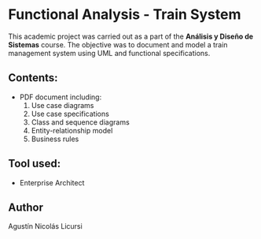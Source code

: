 # Functional Analysis - Train System

This academic project was carried out as a part of the **Análisis y Diseño de Sistemas** course.
The objective was to document and model a train management system using UML and functional specifications.

## Contents:
- PDF document including:
  1. Use case diagrams
  2. Use case specifications
  3. Class and sequence diagrams
  4. Entity-relationship model
  5. Business rules

## Tool used:
- Enterprise Architect

## Author
Agustín Nicolás Licursi
